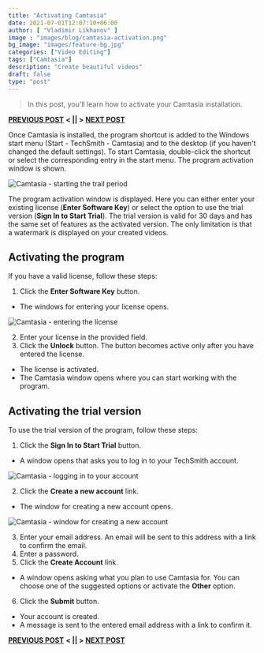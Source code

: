 ```yaml
---
title: "Activating Camtasia"
date: 2021-07-01T12:07:10+06:00
author: [ "Vladimir Likhanov" ]
image : "images/blog/camtasia-activation.png"
bg_image: "images/feature-bg.jpg"
categories: ["Video Editing"]
tags: ["Camtasia"]
description: "Create beautiful videos"
draft: false
type: "post"
---
```


> In this post, you'll learn how to activate your Camtasia installation.

[**PREVIOUS POST**](/blog/camtasia-installation/) **< || >** [**NEXT POST**](/blog/camtasia-first-start/)

Once Camtasia is installed, the program shortcut is added to the Windows start menu (Start - TechSmith - Camtasia)
and to the desktop (if you haven't changed the default settings). To start Camtasia, double-click the shortcut or
select the corresponding entry in the start menu. The program activation window is shown.

![Camtasia - starting the trail period](/images/blog/camtasia-start-trial.png)

The program activation window is displayed. Here you can either enter your existing license (**Enter Software Key**)
or select the option to use the trial version (**Sign In to Start Trial**). The trial version is valid for 30 days and
has the same set of features as the activated version. The only limitation is that a watermark is displayed on your
created videos.

## Activating the program

If you have a valid license, follow these steps:

1. Click the **Enter Software Key** button.

* The windows for entering your license opens.

![Camtasia - entering the license](/images/blog/camtasia-enter-license.png)

2. Enter your license in the provided field.
3. Click the **Unlock** button. The button becomes active only after you have entered the license.

* The license is activated.
* The Camtasia window opens where you can start working with the program.

## Activating the trial version

To use the trial version of the program, follow these steps:

1. Click the **Sign In to Start Trial** button.

* A window opens that asks you to log in to your TechSmith account.

![Camtasia - logging in to your account](/images/blog/camtasia-login-to-account.png)

2. Click the **Create a new account** link.

* The window for creating a new account opens.

![Camtasia - window for creating a new account](/images/blog/camtasia-create-account.png)

3. Enter your email address. An email will be sent to this address with a link
to confirm the email.
4. Enter a password.
5. Click the **Create Account** link.

* A window opens asking what you plan to use Camtasia for. You can choose one
of the suggested options or activate the **Other** option.

6. Click the **Submit** button.

* Your account is created.
* A message is sent to the entered email address with a link to confirm it.

[**PREVIOUS POST**](/blog/camtasia-installation/) **< || >** [**NEXT POST**](/blog/camtasia-first-start/)